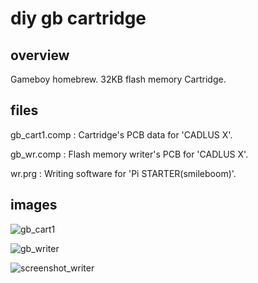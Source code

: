# diy gb cartridge

## overview

Gameboy homebrew. 32KB flash memory Cartridge.

## files

gb_cart1.comp : Cartridge's PCB data for 'CADLUS X'.

gb_wr.comp : Flash memory writer's PCB for 'CADLUS X'.

wr.prg : Writing software for 'Pi STARTER(smileboom)'.

## images

![gb_cart1](https://user-images.githubusercontent.com/5597377/131217366-fe2aadb8-1a28-4d45-b4dc-0e18cd4c9e0f.png)

![gb_writer](https://user-images.githubusercontent.com/5597377/131217362-9baaff0b-741a-4225-80aa-a9f89a49f1ad.png)

![screenshot_writer](https://user-images.githubusercontent.com/5597377/131217459-5c303068-fa9e-4487-820e-645180bffbb1.png)

